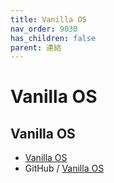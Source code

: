 ```yaml
---
title: Vanilla OS
nav_order: 9030
has_children: false
parent: 連結
---
```



# Vanilla OS


## Vanilla OS

* [Vanilla OS](https://vanillaos.org/)
* GitHub / [Vanilla OS](https://github.com/vanilla-os)


